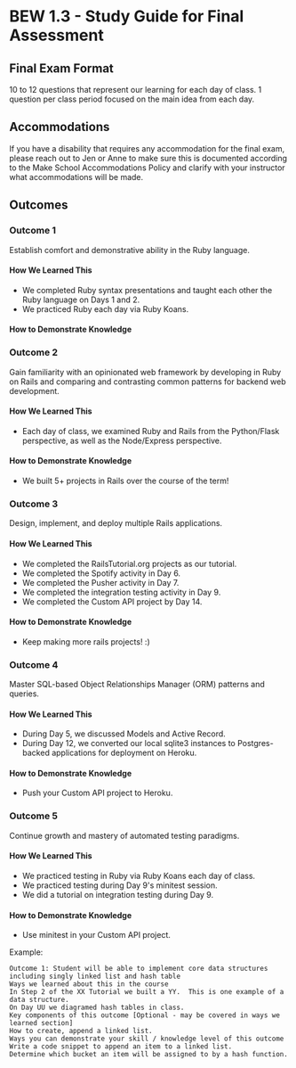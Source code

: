 # BEW 1.3 - Study Guide for Final Assessment

## Final Exam Format

10 to 12 questions that represent our learning for each day of class. 1 question per class period focused on the main idea from each day.

## Accommodations

 If you have a disability that requires any accommodation for the final exam, please reach out to Jen or Anne to make sure this is documented according to the Make School Accommodations Policy and clarify with your instructor what accommodations will be made.

## Outcomes

### Outcome 1

Establish comfort and demonstrative ability in the Ruby language.

#### How We Learned This

* We completed Ruby syntax presentations and taught each other the Ruby language on Days 1 and 2.
* We practiced Ruby each day via Ruby Koans.

#### How to Demonstrate Knowledge

### Outcome 2

Gain familiarity with an opinionated web framework by developing in Ruby on Rails and comparing and contrasting common patterns for backend web development.

#### How We Learned This

* Each day of class, we examined Ruby and Rails from the Python/Flask perspective, as well as the Node/Express perspective.

#### How to Demonstrate Knowledge

* We built 5+ projects in Rails over the course of the term!

### Outcome 3

Design, implement, and deploy multiple Rails applications.

#### How We Learned This

* We completed the RailsTutorial.org projects as our tutorial.
* We completed the Spotify activity in Day 6.
* We completed the Pusher activity in Day 7.
* We completed the integration testing activity in Day 9.
* We completed the Custom API project by Day 14.

#### How to Demonstrate Knowledge

* Keep making more rails projects! :)

### Outcome 4

Master SQL-based Object Relationships Manager (ORM) patterns and queries.

#### How We Learned This

* During Day 5, we discussed Models and Active Record.
* During Day 12, we converted our local sqlite3 instances to Postgres-backed applications for deployment on Heroku.

#### How to Demonstrate Knowledge

* Push your Custom API project to Heroku.

### Outcome 5

Continue growth and mastery of automated testing paradigms.

#### How We Learned This

* We practiced testing in Ruby via Ruby Koans each day of class.
* We practiced testing during Day 9's minitest session.
* We did a tutorial on integration testing during Day 9.

#### How to Demonstrate Knowledge

* Use minitest in your Custom API project.

Example:

```
Outcome 1: Student will be able to implement core data structures including singly linked list and hash table
Ways we learned about this in the course
In Step 2 of the XX Tutorial we built a YY.  This is one example of a data structure.
On Day UU we diagramed hash tables in class.
Key components of this outcome [Optional - may be covered in ways we learned section]
How to create, append a linked list.
Ways you can demonstrate your skill / knowledge level of this outcome
Write a code snippet to append an item to a linked list.
Determine which bucket an item will be assigned to by a hash function.
```
